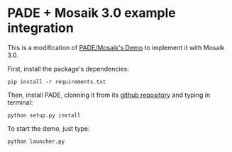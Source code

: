 # PADE + Mosaik 3.0 example integration

This is a modification of [PADE/Mosaik's Demo](https://github.com/grei-ufc/mosaik-demo-wesaac-2019) to implement it with Mosaik 3.0.

First, install the package's dependencies:

```
pip install -r requirements.txt
```

Then, install PADE, clonning it from its [github repository](https://github.com/grei-ufc/pade.git) and typing in terminal:

```
python setup.py install
```


To start the demo, just type:

```
python launcher.py
```